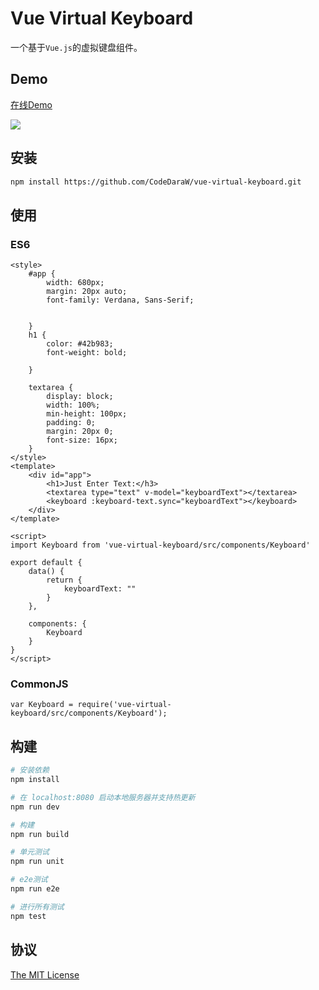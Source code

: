 # Vue Virtual Keyboard
一个基于`Vue.js`的虚拟键盘组件。

## Demo
[在线Demo]()

![](https://ooo.0o0.ooo/2016/08/08/57a8975f2d6b0.png
)


## 安装

```bash
npm install https://github.com/CodeDaraW/vue-virtual-keyboard.git
```

## 使用

### ES6
```Vue
<style>
    #app {
        width: 680px;
        margin: 20px auto;
        font-family: Verdana, Sans-Serif;


    }
    h1 {
        color: #42b983;
        font-weight: bold;

    }

    textarea {
        display: block;
        width: 100%;
        min-height: 100px;
        padding: 0;
        margin: 20px 0;
        font-size: 16px;
    }
</style>
<template>
    <div id="app">
        <h1>Just Enter Text:</h3>
        <textarea type="text" v-model="keyboardText"></textarea>
        <keyboard :keyboard-text.sync="keyboardText"></keyboard>
    </div>
</template>

<script>
import Keyboard from 'vue-virtual-keyboard/src/components/Keyboard'

export default {
    data() {
        return {
            keyboardText: ""
        }
    },

    components: {
        Keyboard
    }
}
</script>
```

### CommonJS

```JavsScript
var Keyboard = require('vue-virtual-keyboard/src/components/Keyboard');
```

## 构建

``` bash
# 安装依赖
npm install

# 在 localhost:8080 启动本地服务器并支持热更新
npm run dev

# 构建
npm run build

# 单元测试
npm run unit

# e2e测试
npm run e2e

# 进行所有测试
npm test
```

## 协议
[The MIT License](http://opensource.org/licenses/MIT)
